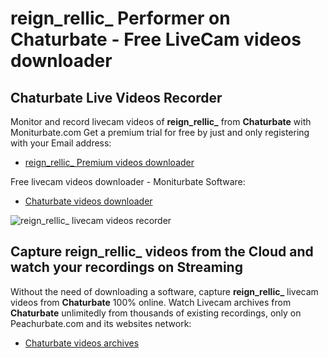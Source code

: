 # reign_rellic_ Performer on Chaturbate - Free LiveCam videos downloader

## Chaturbate Live Videos Recorder

Monitor and record livecam videos of **reign_rellic_** from **Chaturbate** with Moniturbate.com
Get a premium trial for free by just and only registering with your Email address:
* [reign_rellic_ Premium videos downloader](https://moniturbate.com/request-demo-licence-key.html)

Free livecam videos downloader - Moniturbate Software:
* [Chaturbate videos downloader](https://moniturbate.com/moniturbate-download-software.html)

![reign_rellic_ livecam videos recorder](https://peachurnet.com/templates/moniturbate-software.png)


## Capture reign_rellic_ videos from the Cloud and watch your recordings on Streaming

Without the need of downloading a software, capture **reign_rellic_** livecam videos from **Chaturbate** 100% online.
Watch Livecam archives from **Chaturbate** unlimitedly from thousands of existing recordings, only on Peachurbate.com and its websites network:
* [Chaturbate videos archives](https://peachurnet.com/)